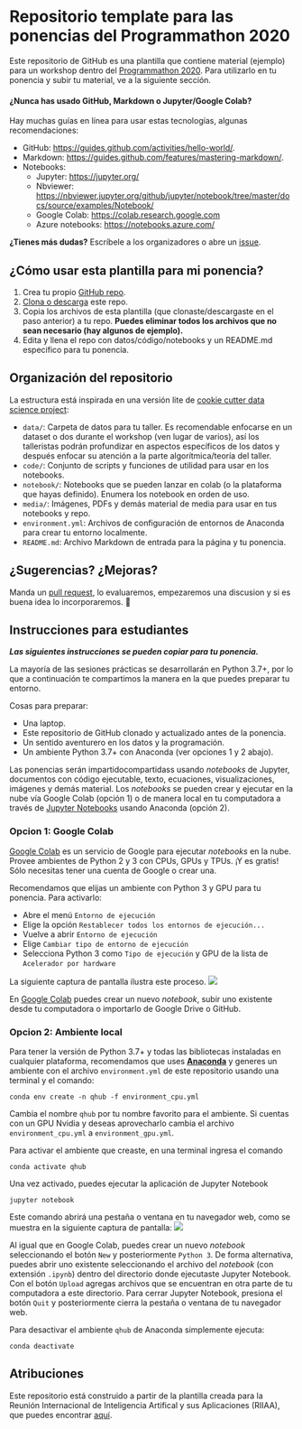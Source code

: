 # Repositorio template para las ponencias del Programmathon 2020

Este repositorio de GitHub es una plantilla que contiene material (ejemplo) para un workshop dentro del [Programmathon 2020](https://quarantinehub.github.io/). Para utilizarlo en tu ponencia y subir tu material, ve a la siguiente sección. 

#### ¿Nunca has usado GitHub, Markdown o Jupyter/Google Colab?

Hay muchas guías en línea para usar estas tecnologías, algunas recomendaciones:
- GitHub: https://guides.github.com/activities/hello-world/.
- Markdown: https://guides.github.com/features/mastering-markdown/.
- Notebooks: 
  - Jupyter: https://jupyter.org/
  - Nbviewer: https://nbviewer.jupyter.org/github/jupyter/notebook/tree/master/docs/source/examples/Notebook/
  - Google Colab: https://colab.research.google.com
  - Azure notebooks: https://notebooks.azure.com/

**¿Tienes más dudas?** Escríbele a los organizadores o abre un [issue](https://help.github.com/en/articles/creating-an-issue).

## ¿Cómo usar esta plantilla para mi ponencia?

1. Crea tu propio [GitHub repo](https://help.github.com/en/articles/create-a-repo).
2. [Clona o descarga](https://help.github.com/en/articles/cloning-a-repository) este repo.
3. Copia los archivos de esta plantilla (que clonaste/descargaste en el paso anterior) a tu repo. **Puedes eliminar todos los archivos que no sean necesario (hay algunos de ejemplo).**
4. Edita y llena el repo con datos/código/notebooks y un README.md especifico para tu ponencia.

## Organización del repositorio

La estructura está inspirada en una versión lite de [cookie cutter data science project](https://drivendata.github.io/cookiecutter-data-science/):

- `data/`: Carpeta de datos para tu taller. Es recomendable enfocarse en un dataset o dos durante el workshop (ven lugar de varios), así los talleristas podrán profundizar en aspectos específicos de los datos y después enfocar su atención a la parte algorítmica/teoría del taller.
- `code/`: Conjunto de scripts y funciones de utilidad para usar en los notebooks.
- `notebook/`: Notebooks que se pueden lanzar en colab (o la plataforma que hayas definido). Enumera los notebook en orden de uso.
- `media/`: Imágenes, PDFs y demás material de media para usar en tus notebooks y repo.
- `environment.yml`: Archivos de configuración de entornos de Anaconda para crear tu entorno localmente.
- `README.md`: Archivo Markdown de entrada para la página y tu ponencia.

## ¿Sugerencias? ¿Mejoras?
Manda un [pull request](https://help.github.com/en/articles/about-pull-requests), lo evaluaremos, empezaremos una discusion y si es buena idea lo incorporaremos. :100:

## Instrucciones para estudiantes

**_Las siguientes instrucciones se pueden copiar para tu ponencia._**

La mayoría de las sesiones prácticas se desarrollarán en Python 3.7+, por lo que a continuación te compartimos la manera en la que puedes preparar tu entorno.

Cosas para preparar:
- Una laptop.
- Este repositorio de GitHub clonado y actualizado antes de la ponencia.
- Un sentido aventurero en los datos y la programación.
- Un ambiente Python 3.7+ con Anaconda (ver opciones 1 y 2 abajo).

Las ponencias serán impartidocompartidass usando *notebooks* de Jupyter, documentos con código ejecutable, texto, ecuaciones, visualizaciones, imágenes y demás material. Los *notebooks* se pueden crear y ejecutar en la nube vía Google Colab (opción 1) o de manera local en tu computadora a través de [Jupyter Notebooks](https://jupyter.org/) usando Anaconda (opción 2).

### Opcion 1: Google Colab

[Google Colab](https://colab.research.google.com) es un servicio de Google para ejecutar *notebooks* en la nube. Provee ambientes de Python 2 y 3 con CPUs, GPUs y TPUs. ¡Y es gratis! Sólo necesitas tener una cuenta de Google o crear una.

Recomendamos que elijas un ambiente con Python 3 y GPU para tu ponencia. Para activarlo:
- Abre el menú `Entorno de ejecución`
- Elige la opción `Restablecer todos los entornos de ejecución...`
- Vuelve a abrir `Entorno de ejecución`
- Elige `Cambiar tipo de entorno de ejecución`
- Selecciona Python 3 como `Tipo de ejecución` y GPU de la lista de `Acelerador por hardware`

La siguiente captura de pantalla ilustra este proceso.
![](media/escoge_acelerador.png)

En [Google Colab](https://colab.research.google.com) puedes crear un nuevo *notebook*, subir uno existente desde tu computadora o importarlo de Google Drive o GitHub.

### Opcion 2: Ambiente local

Para tener la versión de Python 3.7+ y todas las bibliotecas instaladas en cualquier plataforma, recomendamos que uses [**Anaconda**](https://www.anaconda.com/) y generes un ambiente con el archivo `environment.yml` de este repositorio usando una terminal y el comando:

```
conda env create -n qhub -f environment_cpu.yml
```

Cambia el nombre `qhub` por tu nombre favorito para el ambiente. Si cuentas con un GPU Nvidia y deseas aprovecharlo cambia el archivo `environment_cpu.yml` a `environment_gpu.yml`.

Para activar el ambiente que creaste, en una terminal ingresa el comando

```
conda activate qhub
```

Una vez activado, puedes ejecutar la aplicación de Jupyter Notebook

```
jupyter notebook
```

Este comando abrirá una pestaña o ventana en tu navegador web, como se muestra en la siguiente captura de pantalla:
![](media/jupyter_notebook.png)

Al igual que en Google Colab, puedes crear un nuevo *notebook* seleccionando el botón `New` y posteriormente `Python 3`. De forma alternativa, puedes abrir uno existente seleccionando el archivo del *notebook* (con extensión `.ipynb`) dentro del directorio donde ejecutaste Jupyter Notebook. Con el botón `Upload` agregas archivos que se encuentran en otra parte de tu computadora a este directorio. Para cerrar Jupyter Notebook, presiona el botón `Quit` y posteriormente cierra la pestaña o ventana de tu navegador web.

Para desactivar el ambiente `qhub` de Anaconda simplemente ejecuta:
```
conda deactivate
```

## Atribuciones

Este repositorio está construido a partir de la plantilla creada para la Reunión Internacional de Inteligencia Artifical y sus Aplicaciones (RIIAA), que puedes encontrar [aquí](https://github.com/riiaa/riiaa19_workshop_template).
